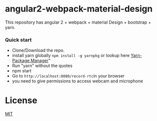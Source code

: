 # angular2-webpack-material-design

This repository has angular 2 + webpack + material Design + bootstrap + yarn.

### Quick start

* Clone/Download the repo.
* install yarn globally `npm install -g yarnpkg` or lookup here [Yarn-Package Manager](https://yarnpkg.com/en/)"
* Run "yarn" without the quotes
* npm start
* Go to `http://localhost:8080/record-rtc`in your browser
* you need to give permissions to access webcam and microphone

# License

[MIT](/LICENSE)
